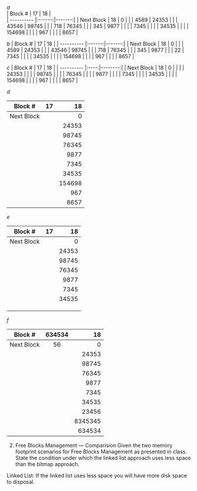 *a*                                             
    | Block #    |  17    | 18     |                  
    | ---------- |:------:|-------:|
    | Next Block |  18    | 0      |
    |            | 4589   | 24353  |
    |            | 43546  | 98745  |
    |            | 718    | 76345  |
    |            | 345    | 9877   |
    |            |        | 7345   |
    |            |        | 34535  |
    |            |        | 154698 |
    |            |        | 967    |
    |            |        | 8657   |

*b*
| Block #    |  17    | 18     |
| ---------- |:------:|-------:|
| Next Block |  18    | 0      |
|            | 4589   | 24353  |
|            | 43546  | 98745  |
|            | 718    | 76345  |
|            | 345    | 9877   |
|            | 22     | 7345   |
|            |        | 34535  |
|            |        | 154698 |
|            |        | 967    |
|            |        | 8657   |

*c*
| Block #    |  17  | 18      |
| ---------- |:----:|--------:|
| Next Block |  18  | 0       |
|            |      | 24353   |
|            |      | 98745   |
|            |      | 76345   |
|            |      | 9877    |
|            |      | 7345    |
|            |      | 34535   |
|            |      | 154698  |
|            |      | 967     |
|            |      | 8657    |

*d*

| Block #    |17    | 18      |
| ---------- |:----:|--------:|
| Next Block |      | 0       |
|            |      | 24353   |
|            |      | 98745   |
|            |      | 76345   |
|            |      | 9877    |
|            |      | 7345    |
|            |      | 34535   |
|            |      | 154698  |
|            |      | 967     |
|            |      |   8657  |

*e*

| Block #    |  17    | 18    |
| ---------- |:----:|--------:|
| Next Block |      | 0       |
|            |      | 24353   |
|            |      | 98745   |
|            |      | 76345   |
|            |      | 9877    |
|            |      | 7345    |
|            |      | 34535   |
|            |      |         |
|            |      |         |
|            |      |         |

*f*

| Block #    | 634534 | 18      |
| ---------- |:------:|--------:|
| Next Block |    56  | 0       |
|            |        | 24353   |
|            |        | 98745   |
|            |        | 76345   |
|            |        | 9877    |
|            |        | 7345    |
|            |        | 34535   |
|            |        | 23456   |
|            |        | 8345345 |
|            |        |  634534 |

2.	Free Blocks Management — Comparision Given the two memory footprint scenarios for Free Blocks Management as presented in class. State the condition under which the linked list approach uses less space than the bitmap approach.

Linked List:
If the linked list uses less space you will have more disk space to disposal.
